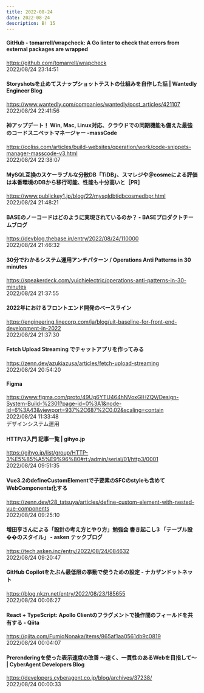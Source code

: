 ```yaml
---
title: 2022-08-24
date: 2022-08-24
description: B! 15
---
```


#### GitHub - tomarrell/wrapcheck: A Go linter to check that errors from external packages are wrapped
https://github.com/tomarrell/wrapcheck<br>
2022/08/24 23:14:51<br>


#### Storyshotsを止めてスナップショットテストの仕組みを自作した話 | Wantedly Engineer Blog
https://www.wantedly.com/companies/wantedly/post_articles/421107<br>
2022/08/24 22:41:56<br>


#### 神アップデート！ Win, Mac, Linux対応、クラウドでの同期機能も備えた最強のコードスニペットマネージャー -massCode
https://coliss.com/articles/build-websites/operation/work/code-snippets-manager-masscode-v3.html<br>
2022/08/24 22:38:07<br>


#### MySQL互換のスケーラブルな分散DB「TiDB」、スマレジや＠cosmeによる評価は本番環境のDBから移行可能、性能も十分高いと［PR］
https://www.publickey1.jp/blog/22/mysqldbtidbcosmedbpr.html<br>
2022/08/24 21:48:21<br>


#### BASEのノーコードはどのように実現されているのか？ - BASEプロダクトチームブログ
https://devblog.thebase.in/entry/2022/08/24/110000<br>
2022/08/24 21:46:32<br>


#### 30分でわかるシステム運用アンチパターン / Operations Anti Patterns in 30 minutes
https://speakerdeck.com/yuichielectric/operations-anti-patterns-in-30-minutes<br>
2022/08/24 21:37:55<br>


#### 2022年におけるフロントエンド開発のベースライン
https://engineering.linecorp.com/ja/blog/uit-baseline-for-front-end-development-in-2022<br>
2022/08/24 21:37:30<br>


#### Fetch Upload Streaming でチャットアプリを作ってみる
https://zenn.dev/azukiazusa/articles/fetch-upload-streaming<br>
2022/08/24 20:54:20<br>


#### Figma
https://www.figma.com/proto/49Ug6YTU464hNVoxGIHZQV/Design-System-Build-%2301?page-id=0%3A1&node-id=6%3A43&viewport=937%2C687%2C0.02&scaling=contain<br>
2022/08/24 11:33:48<br>
デザインシステム運用


#### HTTP/3入門 記事一覧 | gihyo.jp
https://gihyo.jp/list/group/HTTP-3%E5%85%A5%E9%96%80#rt:/admin/serial/01/http3/0001<br>
2022/08/24 09:51:35<br>


#### Vue3.2のdefineCustomElementで子要素のSFCのstyleも含めてWebComponents化する
https://zenn.dev/t28_tatsuya/articles/define-custom-element-with-nested-vue-components<br>
2022/08/24 09:25:10<br>


#### 増田亨さんによる「設計の考え方とやり方」勉強会 書き起こし3 「テーブル設��のスタイル」 - asken テックブログ
https://tech.asken.inc/entry/2022/08/24/084632<br>
2022/08/24 09:20:47<br>


#### GitHub Copilotをたぶん最低限の挙動で使うための設定 - ナカザンドットネット
https://blog.nkzn.net/entry/2022/08/23/185655<br>
2022/08/24 00:06:27<br>


#### React + TypeScript: Apollo Clientのフラグメントで操作間のフィールドを共有する - Qiita
https://qiita.com/FumioNonaka/items/865af1aa0561db9c0819<br>
2022/08/24 00:04:07<br>


#### Prerenderingを使った表示速度の改善 〜速く、一貫性のあるWebを目指して〜 | CyberAgent Developers Blog
https://developers.cyberagent.co.jp/blog/archives/37238/<br>
2022/08/24 00:00:33<br>


